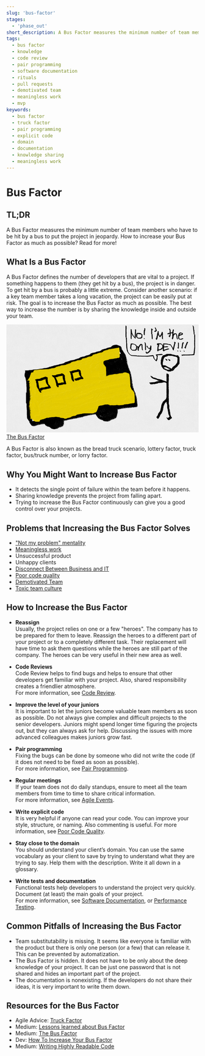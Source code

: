 ```yaml
---
slug: 'bus-factor'
stages:
  - 'phase_out'
short_description: A Bus Factor measures the minimum number of team members who have to be hit by a bus to put the project in jeopardy. The goal is to increase your Bus Factor as much as possible.
tags:
  - bus factor
  - knowledge
  - code review
  - pair programming
  - software documentation
  - rituals
  - pull requests
  - demotivated team
  - meaningless work
  - mvp
keywords:
  - bus factor
  - truck factor
  - pair programming
  - explicit code
  - domain
  - documentation
  - knowledge sharing
  - meaningless work
---
```


# Bus Factor

## TL;DR

A Bus Factor measures the minimum number of team members who have to be hit by a bus to put the project in jeopardy. How to increase your Bus Factor as much as possible? Read for more!

## What Is a Bus Factor

A Bus Factor defines the number of developers that are vital to a project. If something happens to them (they get hit by a bus), the project is in danger. To get hit by a bus is probably a little extreme. Consider another scenario: if a key team member takes a long vacation, the project can be easily put at risk. The goal is to increase the Bus Factor as much as possible. The best way to increase the number is by sharing the knowledge inside and outside your team.

![Bus Factor](/files/bus_factor.png)  
[The Bus Factor](https://medium.com/tech-tajawal/the-bus-factor-6ea1a3ede6bd)

A Bus Factor is also known as the bread truck scenario, lottery factor, truck factor, bus/truck number, or lorry factor.

## Why You Might Want to Increase Bus Factor

- It detects the single point of failure within the team before it happens.
- Sharing knowledge prevents the project from falling apart.
- Trying to increase the Bus Factor continuously can give you a good control over your projects.

## Problems that Increasing the Bus Factor Solves

- ["Not my problem" mentality](/problems/not-my-problem-mentality)
- [Meaningless work](/problems/meaningless-work)
- Unsuccessful product
- Unhappy clients
- [Disconnect Between Business and IT](/problems/disconnect-between-business-and-it)
- [Poor code quality](/problems/poor-code-quality)
- [Demotivated Team](/problems/demotivated-team)
- [Toxic team culture](/problems/toxic-team-culture)

## How to Increase the Bus Factor

- **Reassign**  
  Usually, the project relies on one or a few "heroes". The company has to be prepared for them to leave. Reassign the heroes to a different part of your project or to a completely different task. Their replacement will have time to ask them questions while the heroes are still part of the company. The heroes can be very useful in their new area as well.

- **Code Reviews**  
  Code Review helps to find bugs and helps to ensure that other developers get familiar with your project. Also, shared responsibility creates a friendlier atmosphere.  
  For more information, see [Code Review](/practices/code-review).

- **Improve the level of your juniors**  
  It is important to let the juniors become valuable team members as soon as possible. Do not always give complex and difficult projects to the senior developers. Juniors might spend longer time figuring the projects out, but they can always ask for help. Discussing the issues with more advanced colleagues makes juniors grow fast.

- **Pair programming**  
  Fixing the bugs can be done by someone who did not write the code (if it does not need to be fixed as soon as possible).  
  For more information, see [Pair Programming](/practices/pair-programming).

- **Regular meetings**  
  If your team does not do daily standups, ensure to meet all the team members from time to time to share critical information.  
  For more information, see [Agile Events](/practices/agile-events).

- **Write explicit code**  
  It is very helpful if anyone can read your code. You can improve your style, structure, or naming. Also commenting is useful.
  For more information, see [Poor Code Quality](/problems/poor-code-quality).

- **Stay close to the domain**  
  You should understand your client’s domain. You can use the same vocabulary as your client to save by trying to understand what they are trying to say. Help them with the description. Write it all down in a glossary.

- **Write tests and documentation**  
  Functional tests help developers to understand the project very quickly. Document (at least) the main goals of your project.  
  For more information, see [Software Documentation](/practices/software-documentation), or [Performance Testing](/practices/performance-testing).

## Common Pitfalls of Increasing the Bus Factor

- Team substitutability is missing. It seems like everyone is familiar with the product but there is only one person (or a few) that can release it. This can be prevented by automatization.
- The Bus Factor is hidden. It does not have to be only about the deep knowledge of your project. It can be just one password that is not shared and hides an important part of the project.
- The documentation is nonexisting. If the developers do not share their ideas, it is very important to write them down.

## Resources for the Bus Factor

- Agile Advice: [Truck Factor](http://www.agileadvice.com/2005/05/15/agilemanagement/truck-factor/)
- Medium: [Lessons learned about Bus Factor](https://medium.com/@einenlum/lessons-learned-about-bus-factor-1-5-introduction-994b3b0332d3)
- Medium: [The Bus Factor](https://medium.com/tech-tajawal/the-bus-factor-6ea1a3ede6bd)
- Dev: [How To Increase Your Bus Factor](https://dev.to/scottharrisondev/how-to-increase-your-bus-factor-3dpg)
- Medium: [Writing Highly Readable Code](https://medium.com/swlh/writing-highly-readable-code-94da94d5d636)
